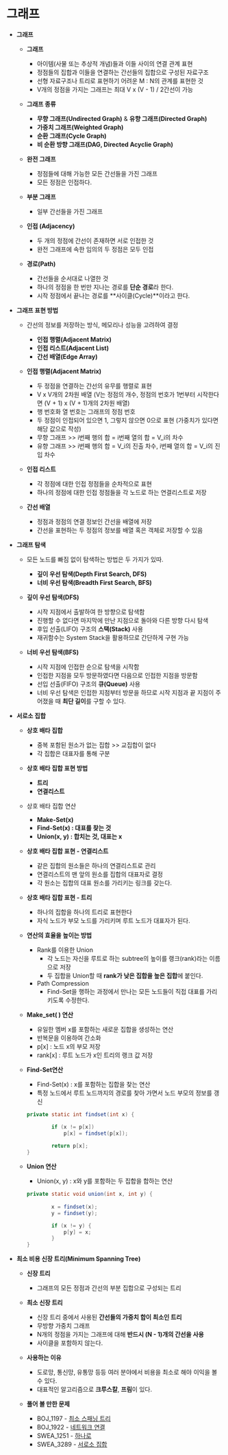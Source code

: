 # 그래프

- **그래프**
    - **그래프**
        - 아이템(사물 또는 추상적 개념)들과 이들 사이의 연결 관계 표현
        - 정점들의 집합과 이들을 연결하는 간선들의 집합으로 구성된 자료구조
        - 선형 자료구조나 트리로 표현하기 어려운 M : N의 관계를 표현한 것
        - V개의 정점을 가지는 그래프는 최대 V x (V - 1) / 2간선이 가능
    
    - **그래프 종류**
        - **무향 그래프(Undirected Graph)** & **유향 그래프(Directed Graph)**
        - **가중치 그래프(Weighted Graph)**
        - **순환 그래프(Cycle Graph)**
        - **비 순환 방향 그래프(DAG, Directed Acyclie Graph)**
    
    - **완전 그래프**
        - 정점들에 대해 가능한 모든 간선들을 가진 그래프
        - 모든 정점은 인접하다.
    
    - **부분 그래프**
        - 일부 간선들을 가진 그래프
    
    - **인접 (Adjacency)**
        - 두 개의 정점에 간선이 존재하면 서로 인접한 것
        - 완전 그래프에 속한 임의의 두 정점은 모두 인접
    
    - **경로(Path)**
        - 간선들을 순서대로 나열한 것
        - 하나의 정점을 한 번만 지나는 경로를 **단순 경로**라 한다.
        - 시작 정점에서 끝나는 경로를 **사이클(Cycle)**이라고 한다.
- **그래프 표현 방법**
    - 간선의 정보를 저장하는 방식, 메모리나 성능을 고려하여 결정
        - **인접 행렬(Adjacent Matrix)**
        - **인접 리스트(Adjacent List)**
        - **간선 배열(Edge Array)**
    
    - **인접 행렬(Adjacent Matrix)**
        - 두 정점을 연결하는 간선의 유무를 행렬로 표현
        - V x V개의 2차원 배열 (V는 정점의 개수, 정점의 번호가 1번부터 시작한다면 
        (V + 1) x (V + 1)개의 2차원 배열)
        - 행 번호화 열 번호는 그래프의 정점 번호
        - 두 정점이 인접되어 있으면 1, 그렇지 않으면 0으로 표현 (가중치가 있다면 해당 값으로 작성)
        - 무향 그래프 >> i번째 행의 합 = i번째 열의 합 = V_i의 차수
        - 유향 그래프 >> i번째 행의 합 = V_i의 진출 차수, i번째 열의 합 = V_i의 진입 차수
    
    - **인접 리스트**
        - 각 정점에 대한 인접 정점들을 순차적으로 표현
        - 하나의 정점에 대한 인접 정점들을 각 노드로 하는 연결리스트로 저장
    
    - **간선 배열**
        - 정점과 정점의 연결 정보인 간선을 배열에 저장
        - 간선을 표현하는 두 정점의 정보를 배열 혹은 객체로 저장할 수 있음
    
- **그래프 탐색**
    - 모든 노드를 빠짐 없이 탐색하는 방법은 두 가지가 있따.
        - **깊이 우선 탐색(Depth First Search, DFS)**
        - **너비 우선 탐색(Breadth First Search, BFS)**
    
    - **깊이 우선 탐색(DFS)**
        - 시작 지점에서 출발하여 한 방향으로 탐색함
        - 진행할 수 없다면 마지막에 만난 지점으로 돌아와 다른 방향 다시 탐색
        - 후입 선출(LIFO) 구조의 **스택(Stack)** 사용
        - 재귀함수는 System Stack을 활용하므로 간단하게 구현 가능
    
    - **너비 우선 탐색(BFS)**
        - 시작 지점에 인접한 순으로 탐색을 시작함
        - 인접한 지점을 모두 방문하였다면 다음으로 인접한 지점을 방문함
        - 선입 선출(FIFO) 구조의 **큐(Queue)** 사용
        - 너비 우선 탐색은 인접한 지점부터 방문을 하므로 시작 지점과 끝 지점이 주어졌을 때 **최단 길이**를 구할 수 있다.
- **서로소 집합**
    - **상호 배타 집합**
        - 중복 포함된 원소가 없는 집합 >> 교집합이 없다
        - 각 집합은 대표자를 통해 구분
    
    - **상호 배타 집합 표현 방법**
        - **트리**
        - **연결리스트**
    
    - 상호 배타 집합 연산
        - **Make-Set(x)**
        - **Find-Set(x) : 대표를 찾는 것**
        - **Union(x, y) : 합치는 것, 대표는 x**
    
    - **상호 배타 집합 표현 - 연결리스트**
        - 같은 집합의 원소들은 하나의 연결리스트로 관리
        - 연결리스트의 맨 앞의 원소를 집합의 대표자로 결정
        - 각 원소는 집합의 대표 원소를 가리키는 링크를 갖는다.
    
    - **상호 배타 집합 표현 - 트리**
        - 하나의 집합을 하나의 트리로 표현한다
        - 자식 노드가 부모 노드를 가리키며 루트 노드가 대표자가 된다.
    
    - **연산의 효율을 높이는 방법**
        - Rank를 이용한 Union
            - 각 노드는 자신을 루트로 하는 subtree의 높이를 랭크(rank)라는 이름으로 저장
            - 두 집합을 Union할 때 **rank가 낮은 집합을 높은 집합**에 붙인다.
        - Path Compression
            - Find-Set을 행하는 과정에서 만나는 모든 노드들이 직접 대표를 가리키도록 
            수정한다.
    
    - **Make_set( ) 연산**
        - 유일한 멤버 x를 포함하는 새로운 집합을 생성하는 연산
        - 반복문을 이용하여 간소화
        - p[x] : 노드 x의 부모 저장
        - rank[x] : 루트 노드가 x인 트리의 랭크 값 저장
    
    - **Find-Set연산**
        - Find-Set(x) : x를 포함하는 집합을 찾는 연산
        - 특정 노드에서 루트 노드까지의 경로를 찾아 가면서 노드 부모의 정보를 갱신
        
        ```java
        private static int findset(int x) {		
        
        		if (x != p[x]) 
        			p[x] = findset(p[x]);
        			
        		return p[x];
        }
        ```
        
    
    - **Union 연산**
        - Union(x, y) : x와 y를 포함하는 두 집합을 합하는 연산
        
        ```java
        private static void union(int x, int y) {
        		
        		x = findset(x);
        		y = findset(y);
        
        		if (x != y) {
        			p[y] = x;
        		}
        }
        ```
        
- **최소 비용 신장 트리(Minimum Spanning Tree)**
    - **신장 트리**
        - 그래프의 모든 정점과 간선의 부분 집합으로 구성되는 트리
    
    - **최소 신장 트리**
        - 신장 트리 중에서 사용된 **간선들의 가중치 합이 최소인 트리**
        - 무방향 가중치 그래프
        - N개의 정점을 가지는 그래프에 대해 **반드시 (N - 1)개의 간선을 사용**
        - 사이클을 포함하지 않는다.
    
    - **사용하는 이유**
        - 도로망, 통신망, 유통망 등등 여러 분야에서 비용을 최소로 해야 이익을 볼 수 있다.
        - 대표적인 알고리즘으로 **크루스칼**, **프림**이 있다.
    - **풀어 볼 만한 문제**
        - BOJ_1197 - [최소 스패닝 트리](https://www.acmicpc.net/problem/1197)
        - BOJ_1922 - [네트워크 연결](https://www.acmicpc.net/problem/1922)
        - SWEA_1251 - [하나로](https://swexpertacademy.com/main/code/problem/problemDetail.do?contestProbId=AV15StKqAQkCFAYD&categoryId=AV15StKqAQkCFAYD&categoryType=CODE&problemTitle=1251&orderBy=FIRST_REG_DATETIME&selectCodeLang=ALL&select-1=&pageSize=10&pageIndex=1)
        - SWEA_3289 - [서로소 집합](https://swexpertacademy.com/main/code/problem/problemDetail.do?contestProbId=AWBJKA6qr2oDFAWr&categoryId=AWBJKA6qr2oDFAWr&categoryType=CODE&problemTitle=3289&orderBy=FIRST_REG_DATETIME&selectCodeLang=ALL&select-1=&pageSize=10&pageIndex=1)